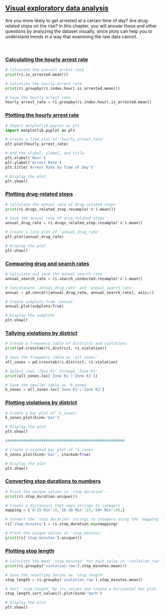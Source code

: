 ## [Visual exploratory data analysis](https://campus.datacamp.com/courses/analyzing-police-activity-with-pandas/visual-exploratory-data-analysis)

Are you more likely to get arrested at a certain time of day? Are drug-related stops on the rise? In this chapter, you will answer these and other questions by analyzing the dataset visually, since plots can help you to understand trends in a way that examining the raw data cannot.

<br>

### [Calculating the hourly arrest rate](https://campus.datacamp.com/courses/analyzing-police-activity-with-pandas/visual-exploratory-data-analysis?ex=2)

```Python
# Calculate the overall arrest rate
print(ri.is_arrested.mean())

# Calculate the hourly arrest rate
print(ri.groupby(ri.index.hour).is_arrested.mean())

# Save the hourly arrest rate
hourly_arrest_rate = ri.groupby(ri.index.hour).is_arrested.mean()
```

### [Plotting the hourly arrest rate](https://campus.datacamp.com/courses/analyzing-police-activity-with-pandas/visual-exploratory-data-analysis?ex=3)

```Python
# Import matplotlib.pyplot as plt
import matplotlib.pyplot as plt

# Create a line plot of 'hourly_arrest_rate'
plt.plot(hourly_arrest_rate)

# Add the xlabel, ylabel, and title
plt.xlabel('Hour')
plt.ylabel('Arrest Rate')
plt.title('Arrest Rate by Time of Day')

# Display the plot
plt.show()

```

### [Plotting drug-related stops](https://campus.datacamp.com/courses/analyzing-police-activity-with-pandas/visual-exploratory-data-analysis?ex=5)

```Python
# Calculate the annual rate of drug-related stops
print(ri.drugs_related_stop.resample('A').mean())

# Save the annual rate of drug-related stops
annual_drug_rate = ri.drugs_related_stop.resample('A').mean()

# Create a line plot of 'annual_drug_rate'
plt.plot(annual_drug_rate)

# Display the plot
plt.show()
```

### [Comparing drug and search rates](https://campus.datacamp.com/courses/analyzing-police-activity-with-pandas/visual-exploratory-data-analysis?ex=6)

```Python
# Calculate and save the annual search rate
annual_search_rate = ri.search_conducted.resample('A').mean()

# Concatenate 'annual_drug_rate' and 'annual_search_rate'
annual = pd.concat([annual_drug_rate, annual_search_rate], axis=1)

# Create subplots from 'annual'
annual.plot(subplots=True)

# Display the subplots
plt.show()
```

### [Tallying violations by district](https://campus.datacamp.com/courses/analyzing-police-activity-with-pandas/visual-exploratory-data-analysis?ex=8)

```Python
# Create a frequency table of districts and violations
print(pd.crosstab(ri.district, ri.violation))

# Save the frequency table as 'all_zones'
all_zones = pd.crosstab(ri.district, ri.violation)

# Select rows 'Zone K1' through 'Zone K3'
print(all_zones.loc['Zone K1':'Zone K3'])

# Save the smaller table as 'k_zones'
k_zones = all_zones.loc['Zone K1':'Zone K3']
```

### [Plotting violations by district](https://campus.datacamp.com/courses/analyzing-police-activity-with-pandas/visual-exploratory-data-analysis?ex=9)

```Python
# Create a bar plot of 'k_zones'
k_zones.plot(kind='bar')

# Display the plot
plt.show()

#####################################################

# Create a stacked bar plot of 'k_zones'
k_zones.plot(kind='bar', stacked=True)

# Display the plot
plt.show()
```

### [Converting stop durations to numbers](https://campus.datacamp.com/courses/analyzing-police-activity-with-pandas/visual-exploratory-data-analysis?ex=11)

```Python
# Print the unique values in 'stop_duration'
print(ri.stop_duration.unique())

# Create a dictionary that maps strings to integers
mapping = {'0-15 Min':8,'16-30 Min':23,'30+ Min':45,}

# Convert the 'stop_duration' strings to integers using the 'mapping'
ri['stop_minutes'] = ri.stop_duration.map(mapping)

# Print the unique values in 'stop_minutes'
print(ri['stop_minutes'].unique())
```

### [Plotting stop length](https://campus.datacamp.com/courses/analyzing-police-activity-with-pandas/visual-exploratory-data-analysis?ex=12)

```Python
# Calculate the mean 'stop_minutes' for each value in 'violation_raw'
print(ri.groupby('violation_raw').stop_minutes.mean())

# Save the resulting Series as 'stop_length'
stop_length = ri.groupby('violation_raw').stop_minutes.mean()

# Sort 'stop_length' by its values and create a horizontal bar plot
stop_length.sort_values().plot(kind='barh')

# Display the plot
plt.show()
```